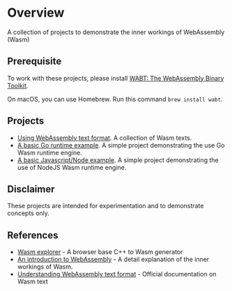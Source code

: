 # Overview

A collection of projects to demonstrate the inner workings of WebAssembly (Wasm)

## Prerequisite

To work with these projects, please install [WABT: The WebAssembly Binary Toolkit](https://github.com/WebAssembly/wabt).

On macOS, you can use Homebrew. Run this command `brew install wabt`.

## Projects

* [Using WebAssembly text format](./docs/wasmtext.md). A collection of Wasm texts.
* [A basic Go runtime example](./docs/goruntime.md). A simple project demonstrating the use Go Wasm runtime engine.
* [A basic Javascript/Node example](./docs/jsruntime.md). A simple project demonstrating the use of NodeJS Wasm runtime engine. 

## Disclaimer

These projects are intended for experimentation and to demonstrate concepts only.

## References

* [Wasm explorer](https://mbebenita.github.io/WasmExplorer/) - A browser base C++ to Wasm generator
* [An introduction to WebAssembly](https://www.youtube.com/watch?v=3sU557ZKjUs) - A detail explanation of the inner workings of Wasm.
* [Understanding WebAssembly text format](https://developer.mozilla.org/en-US/docs/WebAssembly/Understanding_the_text_format) - Official documentation on Wasm text